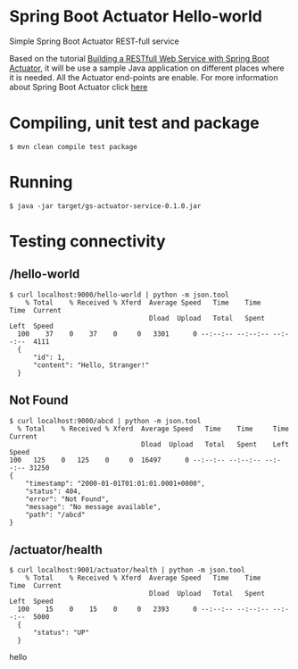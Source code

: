 # Spring Boot Actuator Hello-world
Simple Spring Boot Actuator REST-full service

Based on the tutorial [Building a RESTfull Web Service with Spring Boot Actuator](https://spring.io/guides/gs/actuator-service/), it will be use a sample Java application on different places where it is needed.
All the Actuator end-points are enable. For more information about Spring Boot Actuator click [here](https://docs.spring.io/spring-boot/docs/current/reference/html/production-ready-endpoints.html)

# Compiling, unit test and package

```
$ mvn clean compile test package
```

# Running
```
$ java -jar target/gs-actuator-service-0.1.0.jar
```

# Testing connectivity

## /hello-world
```
$ curl localhost:9000/hello-world | python -m json.tool
    % Total    % Received % Xferd  Average Speed   Time    Time     Time  Current
                                   Dload  Upload   Total   Spent    Left  Speed
  100    37    0    37    0     0   3301      0 --:--:-- --:--:-- --:--:--  4111
  {
      "id": 1,
      "content": "Hello, Stranger!"
  }
```

## Not Found
```
$ curl localhost:9000/abcd | python -m json.tool
  % Total    % Received % Xferd  Average Speed   Time    Time     Time  Current
                                 Dload  Upload   Total   Spent    Left  Speed
100   125    0   125    0     0  16497      0 --:--:-- --:--:-- --:--:-- 31250
{
    "timestamp": "2000-01-01T01:01:01.0001+0000",
    "status": 404,
    "error": "Not Found",
    "message": "No message available",
    "path": "/abcd"
}
```

## /actuator/health
```
$ curl localhost:9001/actuator/health | python -m json.tool
    % Total    % Received % Xferd  Average Speed   Time    Time     Time  Current
                                   Dload  Upload   Total   Spent    Left  Speed
  100    15    0    15    0     0   2393      0 --:--:-- --:--:-- --:--:--  5000
  {
      "status": "UP"
  }
```

hello
